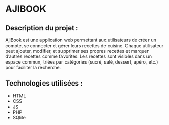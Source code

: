 # AJIBOOK

## Description du projet :

AjiBook est une application web permettant aux utilisateurs de créer un compte, se connecter et gérer leurs recettes de cuisine. Chaque utilisateur peut ajouter, modifier, et supprimer ses propres recettes et marquer d’autres recettes comme favorites. Les recettes sont visibles dans un espace commun, triées par catégories (sucré, salé, dessert, apéro, etc.) pour faciliter la recherche.

## Technologies utilisées :

- HTML
- CSS
- JS
- PHP
- SQlite
